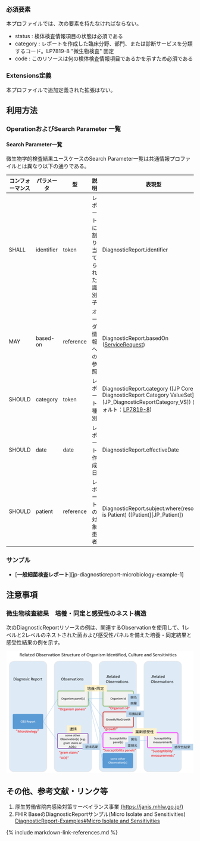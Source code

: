 ### 必須要素
本プロファイルでは、次の要素を持たなければならない。

 - status : 検体検査情報項目の状態は必須である
 - category : レポートを作成した臨床分野、部門、または診断サービスを分類するコード。LP7819-8 "微生物検査" 固定
 - code : このリソースは何の検体検査情報項目であるかを示すため必須である

### Extensions定義
 本プロファイルで追加定義された拡張はない。

## 利用方法

### OperationおよびSearch Parameter 一覧

#### Search Parameter一覧

微生物学的検査結果ユースケースのSearch Parameter一覧は共通情報プロファイルとは異なり以下の通りである。

| コンフォーマンス | パラメータ | 型 | 説明 | 表現型 |　例　|
| --- | --- | --- | --- | --- | --- |
| SHALL | identifier | token  | レポートに割り当てられた識別子 | DiagnosticReport.identifier | GET [base]/DiagnosticReport?identifier=http://myhospital.com/fhir/diagnosticreport-id-system\|1234567890 |
| MAY | based-on | reference | オーダ情報への参照 | DiagnosticReport.basedOn ([ServiceRequest](https://hl7.org/fhir/R4/servicerequest.html)) | GET [base]/DiagnosticReport?based-on=ServiceRequest/12345 |
| SHOULD | category | token | レポート種別 | DiagnosticReport.category ([JP Core DiagnosticReport Category ValueSet][JP_DiagnosticReportCategory_VS]) (デフォルト：[LP7819-8](https://loinc.org/LP7819-8/)) | GET [base]/DiagnosticReport?category=LP7819-8 |
| SHOULD | date | date | レポート作成日 | DiagnosticReport.effectiveDate | GET [base]/DiagnosticReport?date=le2020-12-31 |
| SHOULD | patient | reference | レポートの対象患者 | DiagnosticReport.subject.where(resolve() is Patient) ([Patient][JP_Patient]) | GET [base]/DiagnosticReport?patient=123 |

### サンプル

* [**一般細菌検査レポート**][jp-diagnosticreport-microbiology-example-1]


## 注意事項
### 微生物検査結果　培養・同定と感受性のネスト構造

次のDiagnosticReportリソースの例は、関連するObservationを使用して、1レベルと2レベルのネストされた菌および感受性パネルを備えた培養・同定結果と感受性結果の例を示す。

![](intoronotes-resources/observation_microbiology_structure.PNG)


## その他、参考文献・リンク等

1. 厚生労働省院内感染対策サーベイランス事業 [(https://janis.mhlw.go.jp/)](https://janis.mhlw.go.jp/)
1. FHIR BaseのDiagnosticReportサンプル(Micro Isolate and Sensitivities) [DiagnosticReport-Examples#Micro Isolate and Sensitivities](https://hl7.org/fhir/R4/diagnosticreport-examples.html#10.3.7.1.1)


{% include markdown-link-references.md %}
